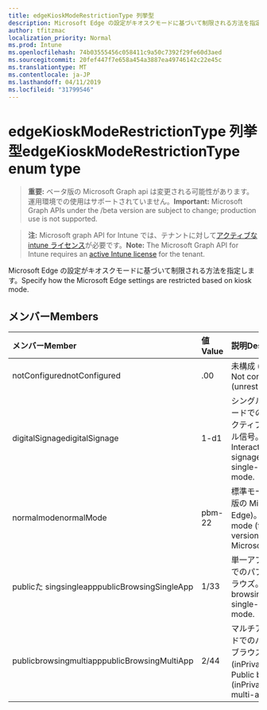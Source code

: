 ```yaml
---
title: edgeKioskModeRestrictionType 列挙型
description: Microsoft Edge の設定がキオスクモードに基づいて制限される方法を指定します。
author: tfitzmac
localization_priority: Normal
ms.prod: Intune
ms.openlocfilehash: 74b03555456c058411c9a50c7392f29fe60d3aed
ms.sourcegitcommit: 20fef447f7e658a454a3887ea49746142c22e45c
ms.translationtype: MT
ms.contentlocale: ja-JP
ms.lasthandoff: 04/11/2019
ms.locfileid: "31799546"
---
```

# <a name="edgekioskmoderestrictiontype-enum-type"></a><span data-ttu-id="a9ab4-103">edgeKioskModeRestrictionType 列挙型</span><span class="sxs-lookup"><span data-stu-id="a9ab4-103">edgeKioskModeRestrictionType enum type</span></span>

> <span data-ttu-id="a9ab4-104">**重要:** ベータ版の Microsoft Graph api は変更される可能性があります。運用環境での使用はサポートされていません。</span><span class="sxs-lookup"><span data-stu-id="a9ab4-104">**Important:** Microsoft Graph APIs under the /beta version are subject to change; production use is not supported.</span></span>

> <span data-ttu-id="a9ab4-105">**注:** Microsoft graph API for Intune では、テナントに対して[アクティブな intune ライセンス](https://go.microsoft.com/fwlink/?linkid=839381)が必要です。</span><span class="sxs-lookup"><span data-stu-id="a9ab4-105">**Note:** The Microsoft Graph API for Intune requires an [active Intune license](https://go.microsoft.com/fwlink/?linkid=839381) for the tenant.</span></span>

<span data-ttu-id="a9ab4-106">Microsoft Edge の設定がキオスクモードに基づいて制限される方法を指定します。</span><span class="sxs-lookup"><span data-stu-id="a9ab4-106">Specify how the Microsoft Edge settings are restricted based on kiosk mode.</span></span>

## <a name="members"></a><span data-ttu-id="a9ab4-107">メンバー</span><span class="sxs-lookup"><span data-stu-id="a9ab4-107">Members</span></span>
|<span data-ttu-id="a9ab4-108">メンバー</span><span class="sxs-lookup"><span data-stu-id="a9ab4-108">Member</span></span>|<span data-ttu-id="a9ab4-109">値</span><span class="sxs-lookup"><span data-stu-id="a9ab4-109">Value</span></span>|<span data-ttu-id="a9ab4-110">説明</span><span class="sxs-lookup"><span data-stu-id="a9ab4-110">Description</span></span>|
|:---|:---|:---|
|<span data-ttu-id="a9ab4-111">notConfigured</span><span class="sxs-lookup"><span data-stu-id="a9ab4-111">notConfigured</span></span>|<span data-ttu-id="a9ab4-112">.0</span><span class="sxs-lookup"><span data-stu-id="a9ab4-112">0</span></span>|<span data-ttu-id="a9ab4-113">未構成 (無制限)。</span><span class="sxs-lookup"><span data-stu-id="a9ab4-113">Not configured (unrestricted).</span></span>|
|<span data-ttu-id="a9ab4-114">digitalSignage</span><span class="sxs-lookup"><span data-stu-id="a9ab4-114">digitalSignage</span></span>|<span data-ttu-id="a9ab4-115">1-d</span><span class="sxs-lookup"><span data-stu-id="a9ab4-115">1</span></span>|<span data-ttu-id="a9ab4-116">シングルアプリモードでのインタラクティブ/デジタル信号。</span><span class="sxs-lookup"><span data-stu-id="a9ab4-116">Interactive/Digital signage in single-app mode.</span></span>|
|<span data-ttu-id="a9ab4-117">normalmode</span><span class="sxs-lookup"><span data-stu-id="a9ab4-117">normalMode</span></span>|<span data-ttu-id="a9ab4-118">pbm-2</span><span class="sxs-lookup"><span data-stu-id="a9ab4-118">2</span></span>|<span data-ttu-id="a9ab4-119">標準モード (完全版の Microsoft Edge)。</span><span class="sxs-lookup"><span data-stu-id="a9ab4-119">Normal mode (full version of Microsoft Edge).</span></span>|
|<span data-ttu-id="a9ab4-120">publicた singsingleapp</span><span class="sxs-lookup"><span data-stu-id="a9ab4-120">publicBrowsingSingleApp</span></span>|<span data-ttu-id="a9ab4-121">1/3</span><span class="sxs-lookup"><span data-stu-id="a9ab4-121">3</span></span>|<span data-ttu-id="a9ab4-122">単一アプリモードでのパブリックブラウズ。</span><span class="sxs-lookup"><span data-stu-id="a9ab4-122">Public browsing in single-app mode.</span></span>|
|<span data-ttu-id="a9ab4-123">publicbrowsingmultiapp</span><span class="sxs-lookup"><span data-stu-id="a9ab4-123">publicBrowsingMultiApp</span></span>|<span data-ttu-id="a9ab4-124">2/4</span><span class="sxs-lookup"><span data-stu-id="a9ab4-124">4</span></span>|<span data-ttu-id="a9ab4-125">マルチアプリモードでのパブリックブラウズ (inPrivate)。</span><span class="sxs-lookup"><span data-stu-id="a9ab4-125">Public browsing (inPrivate) in multi-app mode.</span></span>|






